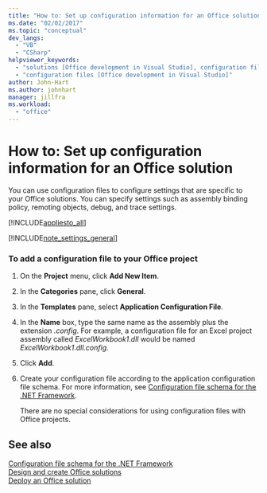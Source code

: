 ```yaml
---
title: "How to: Set up configuration information for an Office solution"
ms.date: "02/02/2017"
ms.topic: "conceptual"
dev_langs: 
  - "VB"
  - "CSharp"
helpviewer_keywords: 
  - "solutions [Office development in Visual Studio], configuration files"
  - "configuration files [Office development in Visual Studio]"
author: John-Hart
ms.author: johnhart
manager: jillfra
ms.workload: 
  - "office"
---
```

# How to: Set up configuration information for an Office solution
  You can use configuration files to configure settings that are specific to your Office solutions. You can specify settings such as assembly binding policy, remoting objects, debug, and trace settings.  
  
 [!INCLUDE[appliesto_all](../vsto/includes/appliesto-all-md.md)]  
  
 [!INCLUDE[note_settings_general](../sharepoint/includes/note-settings-general-md.md)]  
  
### To add a configuration file to your Office project  
  
1. On the **Project** menu, click **Add New Item**.  
  
2. In the **Categories** pane, click **General**.  
  
3. In the **Templates** pane, select **Application Configuration File**.  
  
4. In the **Name** box, type the same name as the assembly plus the extension *.config*. For example, a configuration file for an Excel project assembly called *ExcelWorkbook1.dll* would be named *ExcelWorkbook1.dll.config*.  
  
5. Click **Add**.  
  
6. Create your configuration file according to the application configuration file schema. For more information, see [Configuration file schema for the .NET Framework](/dotnet/framework/configure-apps/file-schema/index).  
  
   There are no special considerations for using configuration files with Office projects.  
  
## See also  
 [Configuration file schema for the .NET Framework](/dotnet/framework/configure-apps/file-schema/index)   
 [Design and create Office solutions](../vsto/designing-and-creating-office-solutions.md)   
 [Deploy an Office solution](../vsto/deploying-an-office-solution.md)  
